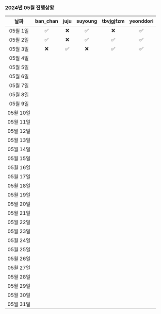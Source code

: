 ### 2024년 05월 진행상황
| 날짜 | ban_chan | juju | suyoung | tbvjgjfzm | yeonddori |
|:---:|:---:|:---:|:---:|:---:|:---:|
| 05월 1일 | ✅ | ❌ | ✅ | ❌ | ✅ |
| 05월 2일 | ✅ | ❌ | ✅ | ✅ | ✅ |
| 05월 3일 | ❌ | ✅ | ❌ | ✅ | ✅ |
| 05월 4일 | | | | | |
| 05월 5일 | | | | | |
| 05월 6일 | | | | | |
| 05월 7일 | | | | | |
| 05월 8일 | | | | | |
| 05월 9일 | | | | | |
| 05월 10일 | | | | | |
| 05월 11일 | | | | | |
| 05월 12일 | | | | | |
| 05월 13일 | | | | | |
| 05월 14일 | | | | | |
| 05월 15일 | | | | | |
| 05월 16일 | | | | | |
| 05월 17일 | | | | | |
| 05월 18일 | | | | | |
| 05월 19일 | | | | | |
| 05월 20일 | | | | | |
| 05월 21일 | | | | | |
| 05월 22일 | | | | | |
| 05월 23일 | | | | | |
| 05월 24일 | | | | | |
| 05월 25일 | | | | | |
| 05월 26일 | | | | | |
| 05월 27일 | | | | | |
| 05월 28일 | | | | | |
| 05월 29일 | | | | | |
| 05월 30일 | | | | | |
| 05월 31일 | | | | | |
